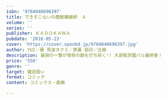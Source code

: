 ```yaml
---
isbn: '9784040698397'
title: できそこないの魔獣錬磨師　４
volume: ''
series: ''
publisher: ＫＡＤＯＫＡＷＡ
pubdate: '2018-05-23'
cover: 'https://cover.openbd.jp/9784040698397.jpg'
author: YUI／著 見波タクミ／原著 狐印／企画
description: 最弱の一撃が宿命の鎖を打ち砕く!! 大逆転学園バル最終巻！
price: '550'
genre: ''
target: 雑誌扱い
format: コミック
content: コミックス・劇画

---
```

